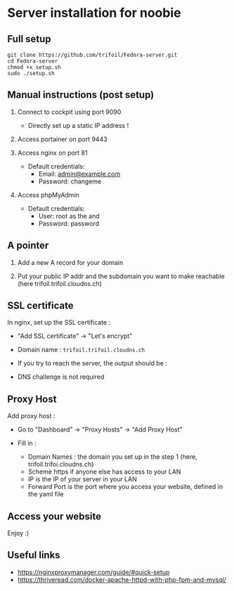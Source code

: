 # Server installation for noobie

## Full setup

```
git clone https://github.com/trifoil/Fedora-server.git
cd Fedora-server
chmod +x setup.sh
sudo ./setup.sh
```

## Manual instructions (post setup)

1) Connect to cockpit using port 9090
    * Directly set up a static IP address !

2) Access portainer on port 9443

3) Access nginx on port 81
    * Default credentials:
        * Email:    admin@example.com
        * Password: changeme

4) Access phpMyAdmin
    * Default credentials:
        * User: root as the  and 
        * Password: password

## A pointer 

1) Add a new A record for your domain

2) Put your public IP addr and the subdomain you want to make reachable (here trifoil.trifoil.cloudns.ch)

## SSL certificate

In nginx, set up the SSL certificate :

* "Add SSL certificate" -> "Let's encrypt"

* Domain name : ```trifoil.trifoil.cloudns.ch```

* If you try to reach the server, the output should be :

* DNS challenge is not required

## Proxy Host

Add proxy host :

* Go to "Dashboard" -> "Proxy Hosts" -> "Add Proxy Host"

* Fill in :
    * Domain Names : the domain you set up in the step 1 (here, trifoil.trifoi.cloudns.ch)
    * Scheme https if anyone else has access to your LAN
    * IP is the IP of your server in your LAN
    * Forward Port is the port where you access your website, defined in the yaml file

## Access your website

Enjoy :)

## Useful links

* https://nginxproxymanager.com/guide/#quick-setup
* https://thriveread.com/docker-apache-httpd-with-php-fpm-and-mysql/